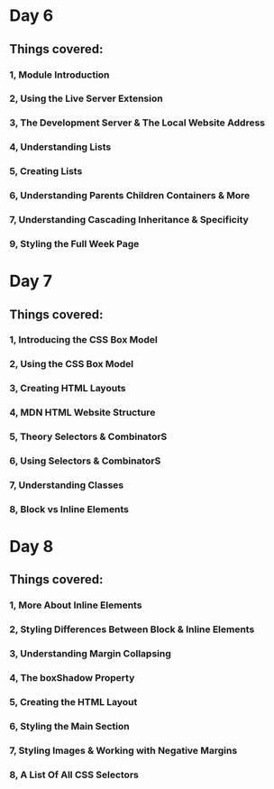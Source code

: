# Day 6
## Things covered:
### 1, Module Introduction
### 2, Using the Live Server Extension
### 3, The Development Server & The Local Website Address
### 4, Understanding Lists
### 5, Creating Lists
### 6, Understanding Parents Children Containers & More
### 7, Understanding Cascading Inheritance & Specificity
### 9, Styling the Full Week Page
##
# Day 7
## Things covered:
### 1, Introducing the CSS Box Model
### 2, Using the CSS Box Model
### 3, Creating HTML Layouts
### 4, MDN HTML Website Structure
### 5, Theory Selectors & CombinatorS
### 6, Using Selectors & CombinatorS
### 7, Understanding Classes
### 8, Block vs Inline Elements
##
# Day 8
## Things covered:
### 1, More About Inline Elements
### 2, Styling Differences Between Block & Inline Elements
### 3, Understanding Margin Collapsing
### 4, The boxShadow Property
### 5, Creating the HTML Layout
### 6, Styling the Main Section
### 7, Styling Images & Working with Negative Margins
### 8, A List Of All CSS Selectors